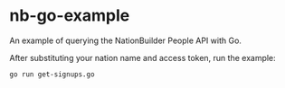 nb-go-example
=============

An example of querying the NationBuilder People API with Go.

After substituting your nation name and access token, run the example:

```shell
go run get-signups.go
```
